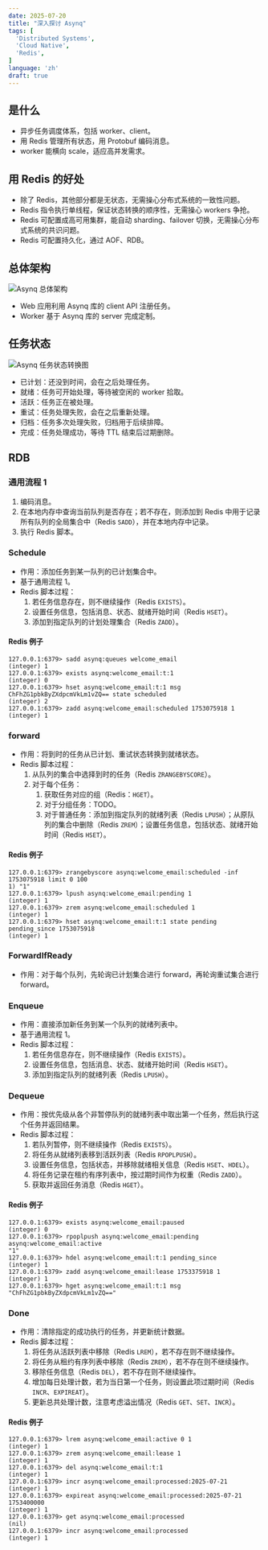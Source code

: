 ```yaml
---
date: 2025-07-20
title: "深入探讨 Asynq"
tags: [
  'Distributed Systems',
  'Cloud Native',
  'Redis',
]
language: 'zh'
draft: true
---
```


## 是什么

- 异步任务调度体系，包括 worker、client。
- 用 Redis 管理所有状态，用 Protobuf 编码消息。
- worker 能横向 scale，适应高并发需求。

## 用 Redis 的好处

- 除了 Redis，其他部分都是无状态，无需操心分布式系统的一致性问题。
- Redis 指令执行单线程，保证状态转换的顺序性，无需操心 workers 争抢。
- Redis 可配置成高可用集群，能自动 sharding、failover 切换，无需操心分布式系统的共识问题。
- Redis 可配置持久化，通过 AOF、RDB。

## 总体架构

![Asynq 总体架构](../../assets/asynq-simple-arch.svg)

- Web 应用利用 Asynq 库的 client API 注册任务。
- Worker 基于 Asynq 库的 server 完成定制。

## 任务状态

![Asynq 任务状态转换图](../../assets/asynq-state.svg)

- 已计划：还没到时间，会在之后处理任务。
- 就绪：任务可开始处理，等待被空闲的 worker 拾取。
- 活跃：任务正在被处理。
- 重试：任务处理失败，会在之后重新处理。
- 归档：任务多次处理失败，归档用于后续排障。
- 完成：任务处理成功，等待 TTL 结束后过期删除。

<!-- TODO: aggregating -->

## RDB

### 通用流程 1

1. 编码消息。
2. 在本地内存中查询当前队列是否存在；若不存在，则添加到 Redis 中用于记录所有队列的全局集合中（Redis `SADD`），并在本地内存中记录。
3. 执行 Redis 脚本。

### Schedule

- 作用：添加任务到某一队列的已计划集合中。
- 基于通用流程 1。
- Redis 脚本过程：
    1. 若任务信息存在，则不继续操作（Redis `EXISTS`）。
    2. 设置任务信息，包括消息、状态、就绪开始时间（Redis `HSET`）。
    3. 添加到指定队列的计划处理集合（Redis `ZADD`）。

#### Redis 例子

```plaintext frame="terminal"
127.0.0.1:6379> sadd asynq:queues welcome_email 
(integer) 1
127.0.0.1:6379> exists asynq:welcome_email:t:1
(integer) 0
127.0.0.1:6379> hset asynq:welcome_email:t:1 msg ChFhZG1pbkByZXdpcmVkLm1vZQ== state scheduled
(integer) 2
127.0.0.1:6379> zadd asynq:welcome_email:scheduled 1753075918 1
(integer) 1
```

### forward

- 作用：将到时的任务从已计划、重试状态转换到就绪状态。
- Redis 脚本过程：
    1. 从队列的集合中选择到时的任务（Redis `ZRANGEBYSCORE`）。
    2. 对于每个任务：
        1. 获取任务对应的组（Redis：`HGET`）。
        2. 对于分组任务：TODO。
        3. 对于普通任务：添加到指定队列的就绪列表（Redis `LPUSH`）；从原队列的集合中删除（Redis `ZREM`）；设置任务信息，包括状态、就绪开始时间（Redis `HSET`）。

#### Redis 例子

```plaintext frame="terminal"
127.0.0.1:6379> zrangebyscore asynq:welcome_email:scheduled -inf 1753075918 limit 0 100
1) "1"
127.0.0.1:6379> lpush asynq:welcome_email:pending 1
(integer) 1
127.0.0.1:6379> zrem asynq:welcome_email:scheduled 1
(integer) 1
127.0.0.1:6379> hset asynq:welcome_email:t:1 state pending pending_since 1753075918
(integer) 1
```

### ForwardIfReady

- 作用：对于每个队列，先轮询已计划集合进行 forward，再轮询重试集合进行 forward。

### Enqueue

- 作用：直接添加新任务到某一个队列的就绪列表中。
- 基于通用流程 1。
- Redis 脚本过程：
    1. 若任务信息存在，则不继续操作（Redis `EXISTS`）。
    2. 设置任务信息，包括消息、状态、就绪开始时间（Redis `HSET`）。
    3. 添加到指定队列的就绪列表（Redis `LPUSH`）。

### Dequeue

- 作用：按优先级从各个非暂停队列的就绪列表中取出第一个任务，然后执行这个任务并返回结果。
- Redis 脚本过程：
    1. 若队列暂停，则不继续操作（Redis `EXISTS`）。
    2. 将任务从就绪列表移到活跃列表（Redis `RPOPLPUSH`）。
    3. 设置任务信息，包括状态，并移除就绪相关信息（Redis `HSET`、`HDEL`）。
    4. 将任务记录在租约有序列表中，按过期时间作为权重（Redis `ZADD`）。
    5. 获取并返回任务消息（Redis `HGET`）。

#### Redis 例子

```plaintext frame="terminal"
127.0.0.1:6379> exists asynq:welcome_email:paused 
(integer) 0
127.0.0.1:6379> rpoplpush asynq:welcome_email:pending asynq:welcome_email:active
"1"
127.0.0.1:6379> hdel asynq:welcome_email:t:1 pending_since 
(integer) 1
127.0.0.1:6379> zadd asynq:welcome_email:lease 1753375918 1 
(integer) 1
127.0.0.1:6379> hget asynq:welcome_email:t:1 msg
"ChFhZG1pbkByZXdpcmVkLm1vZQ=="
```

### Done

- 作用：清除指定的成功执行的任务，并更新统计数据。
- Redis 脚本过程：
    1. 将任务从活跃列表中移除（Redis `LREM`），若不存在则不继续操作。
    2. 将任务从租约有序列表中移除（Redis `ZREM`），若不存在则不继续操作。
    3. 移除任务信息（Redis `DEL`），若不存在则不继续操作。
    4. 增加每日处理计数，若为当日第一个任务，则设置此项过期时间（Redis `INCR`、`EXPIREAT`）。
    5. 更新总共处理计数，注意考虑溢出情况（Redis `GET`、`SET`、`INCR`）。

#### Redis 例子

```plaintext frame="terminal"
127.0.0.1:6379> lrem asynq:welcome_email:active 0 1 
(integer) 1
127.0.0.1:6379> zrem asynq:welcome_email:lease 1
(integer) 1
127.0.0.1:6379> del asynq:welcome_email:t:1
(integer) 1
127.0.0.1:6379> incr asynq:welcome_email:processed:2025-07-21 
(integer) 1
127.0.0.1:6379> expireat asynq:welcome_email:processed:2025-07-21 1753400000
(integer) 1
127.0.0.1:6379> get asynq:welcome_email:processed 
(nil)
127.0.0.1:6379> incr asynq:welcome_email:processed
(integer) 1
```